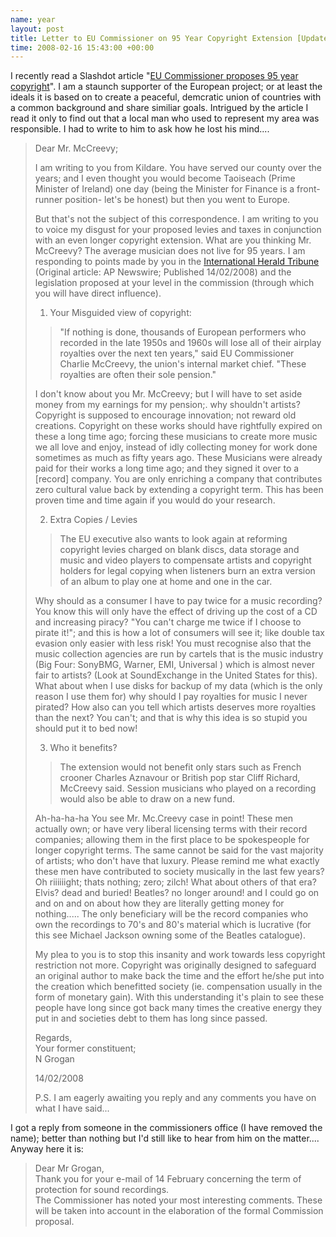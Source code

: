```yaml
--- 
name: year 
layout: post 
title: Letter to EU Commissioner on 95 Year Copyright Extension [Updated] 
time: 2008-02-16 15:43:00 +00:00 
---
```

 
I recently read a Slashdot article "[EU Commissioner proposes 95 year
copyright](http://slashdot.org/article.pl?sid=08/02/14/1626228)". I am a
staunch supporter of the European project; or at least the ideals it is
based on to create a peaceful, demcratic union of countries with a
common background and share similiar goals. Intrigued by the article I
read it only to find out that a local man who used to represent my area
was responsible. I had to write to him to ask how he lost his mind....  
  
> Dear Mr. McCreevy;  
>   
> I am writing to you from Kildare. You have served our county over the
> years; and I even thought you would become Taoiseach (Prime Minister
> of Ireland) one day (being the Minister for Finance is a front-runner
> position- let's be honest) but then you went to Europe.  
>   
> But that's not the subject of this correspondence. I am writing to you
> to voice my disgust for your proposed levies and taxes in conjunction
> with an even longer copyright extension. What are you thinking Mr.
> McCreevy? The average musician does not live for 95 years. I am
> responding to points made by you in the [International Herald
> Tribune](http://www.iht.com/articles/ap/2008/02/14/business/EU-FIN-EU-Music-Royalties.php)
> (Original article: AP Newswire; Published 14/02/2008) and the
> legislation proposed at your level in the commission (through which
> you will have direct influence).  
>   
> 1. Your Misguided view of copyright:  
> > "If nothing is done, thousands of European performers who recorded
> > in the late 1950s and 1960s will lose all of their airplay royalties
> > over the next ten years," said EU Commissioner Charlie McCreevy, the
> > union's internal market chief. "These royalties are often their sole
> > pension."
>
> I don't know about you Mr. McCreevy; but I will have to set aside
> money from my earnings for my pension;. why shouldn't artists?
> Copyright is supposed to encourage innovation; not reward old
> creations. Copyright on these works should have rightfully expired on
> these a long time ago; forcing these musicians to create more music we
> all love and enjoy, instead of idly collecting money for work done
> sometimes as much as fifty years ago. These Musicians were already
> paid for their works a long time ago; and they signed it over to a
> [record] company. You are only enriching a company that contributes
> zero cultural value back by extending a copyright term. This has been
> proven time and time again if you would do your research.  
>   
> 2. Extra Copies / Levies  
> > The EU executive also wants to look again at reforming copyright
> > levies charged on blank discs, data storage and music and video
> > players to compensate artists and copyright holders for legal
> > copying when listeners burn an extra version of an album to play one
> > at home and one in the car.
>
>   
> Why should as a consumer I have to pay twice for a music recording?
> You know this will only have the effect of driving up the cost of a CD
> and increasing piracy? "You can't charge me twice if I choose to
> pirate it!"; and this is how a lot of consumers will see it; like
> double tax evasion only easier with less risk! You must recognise also
> that the music collection agencies are run by cartels that is the
> music industry (Big Four: SonyBMG, Warner, EMI, Universal ) which is
> almost never fair to artists? (Look at SoundExchange in the United
> States for this). What about when I use disks for backup of my data
> (which is the only reason I use them for) why should I pay royalties
> for music I never pirated? How also can you tell which artists
> deserves more royalties than the next? You can't; and that is why this
> idea is so stupid you should put it to bed now!  
>   
> 3. Who it benefits?  
>   
> > The extension would not benefit only stars such as French crooner
> > Charles Aznavour or British pop star Cliff Richard, McCreevy said.
> > Session musicians who played on a recording would also be able to
> > draw on a new fund.
>
>   
> Ah-ha-ha-ha You see Mr. Mc.Creevy case in point! These men actually
> own; or have very liberal licensing terms with their record companies;
> allowing them in the first place to be spokespeople for longer
> copyright terms. The same cannot be said for the vast majority of
> artists; who don't have that luxury. Please remind me what exactly
> these men have contributed to society musically in the last few years?
> Oh riiiiiight; thats nothing; zero; zilch! What about others of that
> era? Elvis? dead and buried! Beatles? no longer around! and I could go
> on and on and on about how they are literally getting money for
> nothing..... The only beneficiary will be the record companies who own
> the recordings to 70's and 80's material which is lucrative (for this
> see Michael Jackson owning some of the Beatles catalogue).  
>   
>   
> My plea to you is to stop this insanity and work towards less
> copyright restriction not more. Copyright was originally designed to
> safeguard an original author to make back the time and the effort
> he/she put into the creation which benefitted society (ie.
> compensation usually in the form of monetary gain). With this
> understanding it's plain to see these people have long since got back
> many times the creative energy they put in and societies debt to them
> has long since passed.  
>   
> Regards,  
> Your former constituent;  
> N Grogan  
>   
> 14/02/2008  
>   
>   
> P.S. I am eagerly awaiting you reply and any comments you have on what
> I have said...

I got a reply from someone in the commissioners office (I have removed
the name); better than nothing but I'd still like to hear from him on
the matter.... Anyway here it is:  
  
> Dear Mr Grogan,   
> Thank you for your e-mail of 14 February concerning the term of
> protection for sound recordings.   
> The Commissioner has noted your most interesting comments. These will
> be taken into account in the elaboration of the formal Commission
> proposal.
